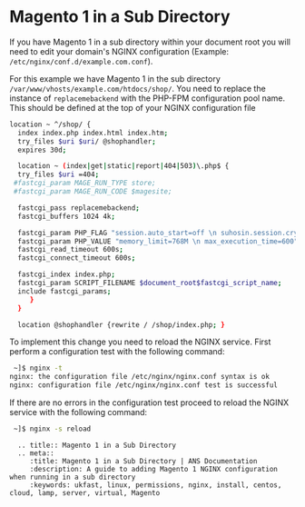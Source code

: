 # Magento 1 in a Sub Directory

If you have Magento 1 in a sub directory within your document root you will need to edit your domain's NGINX configuration (Example: `/etc/nginx/conf.d/example.com.conf`).

For this example we have Magento 1 in the sub directory `/var/www/vhosts/example.com/htdocs/shop/`. You need to replace the instance of `replacemebackend` with the PHP-FPM configuration pool name. This should be defined at the top of your NGINX configuration file

```bash
location ~ ^/shop/ {
  index index.php index.html index.htm;
  try_files $uri $uri/ @shophandler;
  expires 30d;

  location ~ (index|get|static|report|404|503)\.php$ {
  try_files $uri =404;
 #fastcgi_param MAGE_RUN_TYPE store;
 #fastcgi_param MAGE_RUN_CODE $magesite;

  fastcgi_pass replacemebackend;
  fastcgi_buffers 1024 4k;

  fastcgi_param PHP_FLAG "session.auto_start=off \n suhosin.session.cryptua=off";
  fastcgi_param PHP_VALUE "memory_limit=768M \n max_execution_time=600";
  fastcgi_read_timeout 600s;
  fastcgi_connect_timeout 600s;

  fastcgi_index index.php;
  fastcgi_param SCRIPT_FILENAME $document_root$fastcgi_script_name;
  include fastcgi_params;
     }
  }

  location @shophandler {rewrite / /shop/index.php; }
```

To implement this change you need to reload the NGINX service. First perform a configuration test with the following command:

```bash
 ~]$ nginx -t
nginx: the configuration file /etc/nginx/nginx.conf syntax is ok
nginx: configuration file /etc/nginx/nginx.conf test is successful
```

If there are no errors in the configuration test proceed to reload the NGINX service with the following command:

```bash
 ~]$ nginx -s reload
```

```eval_rst
  .. title:: Magento 1 in a Sub Directory
  .. meta::
     :title: Magento 1 in a Sub Directory | ANS Documentation
     :description: A guide to adding Magento 1 NGINX configuration when running in a sub directory
     :keywords: ukfast, linux, permissions, nginx, install, centos, cloud, lamp, server, virtual, Magento
```
